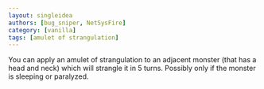 ```yaml
---
layout: singleidea
authors: [bug_sniper, NetSysFire]
category: [vanilla]
tags: [amulet of strangulation]
---
```

You can apply an amulet of strangulation to an adjacent monster (that has a head
and neck) which will strangle it in 5 turns. Possibly only if the monster is
sleeping or paralyzed.
